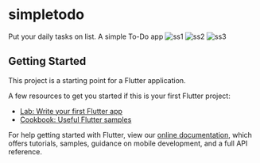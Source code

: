 # simpletodo

Put your daily tasks on list. A simple To-Do app
![ss1](https://user-images.githubusercontent.com/46659611/80896566-5095e400-8cf8-11ea-92e9-57b36fb3469e.png)
![ss2](https://user-images.githubusercontent.com/46659611/80896567-51c71100-8cf8-11ea-9bbe-7a6101960083.png)
![ss3](https://user-images.githubusercontent.com/46659611/80896568-51c71100-8cf8-11ea-802a-da12dbc4fcaf.png)

## Getting Started

This project is a starting point for a Flutter application.

A few resources to get you started if this is your first Flutter project:

- [Lab: Write your first Flutter app](https://flutter.dev/docs/get-started/codelab)
- [Cookbook: Useful Flutter samples](https://flutter.dev/docs/cookbook)

For help getting started with Flutter, view our
[online documentation](https://flutter.dev/docs), which offers tutorials,
samples, guidance on mobile development, and a full API reference.
